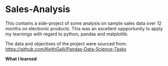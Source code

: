 # Sales-Analysis
This contains a side-project of some analysis on sample sales data over 12 months on electronic products. 
This was an excellent oppportunity to apply my learnings with regard to python, pandas and matplotlib.

The data and objectives of the project were sourced from: https://github.com/KeithGalli/Pandas-Data-Science-Tasks

<b>What I learned</b>
